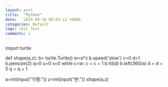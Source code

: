 ```yaml
---
layout: post
title:  "Python"
date:   2019-09-20 09:03:13 +0800
categories: Default
tags: test Test
comments: 1
---
```

import turtle

def shape(a,z):
    b= turtle.Turtle()
    w=a*z
    b.speed('slow')
    c=0
    d=1
    b.pensize(2)
    q=0
    u=0
    x=0
    while c<w:
        c = c + 1
        b.fd(d)
        b.left(360/a)
        d = d + 5
        q = q + 1

a=int(input("각형:"))
z=int(input("변:"))
shape(a,z)



[jekyll-docs]: https://jekyllrb.com/docs/home
[jekyll-gh]:   https://github.com/jekyll/jekyll
[jekyll-talk]: https://talk.jekyllrb.com/
